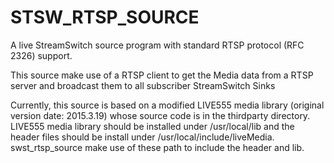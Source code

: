 STSW_RTSP_SOURCE
======================

A live StreamSwitch source program with standard RTSP protocol (RFC 2326) support. 

This source make use of a RTSP client to get the Media data from a RTSP server and broadcast them to all subscriber StreamSwitch Sinks

Currently, this source is based on a modified LIVE555 media library (original version date: 2015.3.19) whose source code is in the thirdparty directory. 
LIVE555 media library should be installed under /usr/local/lib and the header files should be install under /usr/local/include/liveMedia. swst_rtsp_source 
make use of these path to include the header and lib.



